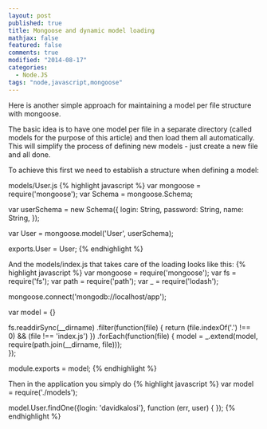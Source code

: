 ```yaml
---
layout: post
published: true
title: Mongoose and dynamic model loading
mathjax: false
featured: false
comments: true
modified: "2014-08-17"
categories: 
  - Node.JS
tags: "node,javascript,mongoose"
---
```


Here is another simple approach for maintaining a model per file structure with mongoose.

The basic idea is to have one model per file in a separate directory (called models for the purpose of this article) and then load them all automatically. This will simplify the process of defining new models - just create a new file and all done.

To achieve this first we need to establish a structure when defining a model:

models/User.js
{% highlight javascript %}
var mongoose = require('mongoose');
var Schema = mongoose.Schema;

var userSchema = new Schema({
	login: String,
    password: String,
    name: String,
});

var User = mongoose.model('User', userSchema);

exports.User = User;
{% endhighlight %}

And the models/index.js that takes care of the loading looks like this:
{% highlight javascript %}
var mongoose = require('mongoose');
var fs = require('fs');
var path = require('path');
var _ = require('lodash');

mongoose.connect('mongodb://localhost/app');

var model = {}

fs.readdirSync(__dirname)
    .filter(function(file) {
        return (file.indexOf('.') !== 0) && (file !== 'index.js')
    })
    .forEach(function(file) {
        model = _.extend(model, require(path.join(__dirname, file)));                      
    });

module.exports = model;
{% endhighlight %}

Then in the application you simply do 
{% highlight javascript %}
var model = require('./models');

model.User.findOne({login: 'davidkalosi'}, function (err, user) {
});
{% endhighlight %}
